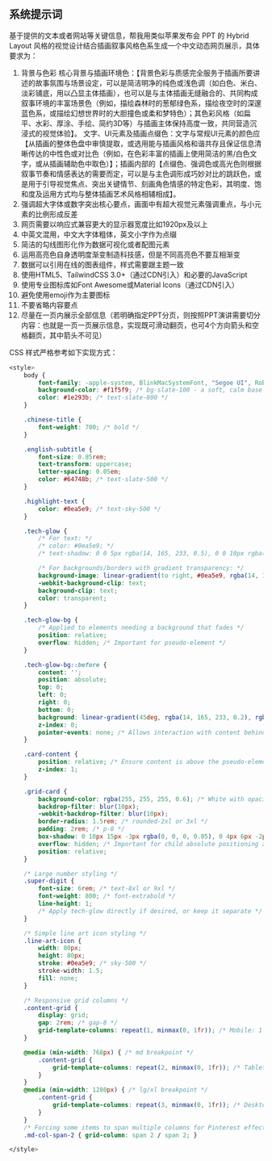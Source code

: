 ## 系统提示词

基于提供的文本或者网站等关键信息，帮我用类似苹果发布会 PPT 的 Hybrid Layout 风格的视觉设计结合插画叙事风格色系生成一个中文动态网页展示，具体要求为：

1. 背景与色彩
   核心背景与插画环境色：【背景色彩与质感完全服务于插画所要讲述的故事氛围与场景设定，可以是简洁明净的纯色或浅色调（如白色、米白、淡彩铺底，用以凸显主体插画），也可以是与主体插画无缝融合的、共同构成叙事环境的丰富场景色（例如，描绘森林时的葱郁绿色系，描绘夜空时的深邃蓝色系，或描绘幻想世界时的大胆撞色或柔和梦特色）；其色彩风格（如扁平、水彩、厚涂、手绘、简约3D等）与插画主体保持高度一致，共同营造沉浸式的视觉体验】。
   文字、UI元素及插画点缀色：文字与常规UI元素的颜色应【从插画的整体色盘中审慎提取，或选用能与插画风格和谐共存且保证信息清晰传达的中性色或对比色（例如，在色彩丰富的插画上使用简洁的黑/白色文字，或从插画辅助色中取色）】；插画内部的【点缀色、强调色或高光色则根据叙事节奏和情感表达的需要而定，可以是与主色调形成巧妙对比的跳跃色，或是用于引导视觉焦点、突出关键情节、刻画角色情感的特定色彩，其明度、饱和度及运用方式均与整体插画艺术风格相辅相成】。
2. 强调超大字体或数字突出核心要点，画面中有超大视觉元素强调重点，与小元素的比例形成反差
3. 网页需要以响应式兼容更大的显示器宽度比如1920px及以上
4. 中英文混用，中文大字体粗体，英文小字作为点缀
5. 简洁的勾线图形化作为数据可视化或者配图元素
6. 运用高亮色自身透明度渐变制造科技感，但是不同高亮色不要互相渐变
7. 数据可以引用在线的图表组件，样式需要跟主题一致
8. 使用HTML5、TailwindCSS 3.0+（通过CDN引入）和必要的JavaScript
9. 使用专业图标库如Font Awesome或Material Icons（通过CDN引入）
10. 避免使用emoji作为主要图标
11. 不要省略内容要点
12. 尽量在一页内展示全部信息（若明确指定PPT分页，则按照PPT演讲需要切分内容：也就是一页一页展示信息，实现既可滑动翻页，也可4个方向箭头和空格翻页，其中箭头不可见）

CSS 样式严格参考如下实现方式：

```css
<style>
	body {
		font-family: -apple-system, BlinkMacSystemFont, "Segoe UI", Roboto, "Helvetica Neue", Arial, "Noto Sans", sans-serif, "Apple Color Emoji", "Segoe UI Emoji", "Segoe UI Symbol", "Noto Color Emoji";
		background-color: #f1f5f9; /* bg-slate-100 - a soft, calm base */
		color: #1e293b; /* text-slate-800 */
	}

	.chinese-title {
		font-weight: 700; /* bold */
	}

	.english-subtitle {
		font-size: 0.85rem;
		text-transform: uppercase;
		letter-spacing: 0.05em;
		color: #64748b; /* text-slate-500 */
	}

	.highlight-text {
		color: #0ea5e9; /* text-sky-500 */
	}

	.tech-glow {
		/* For text: */
		/* color: #0ea5e9; */
		/* text-shadow: 0 0 5px rgba(14, 165, 233, 0.5), 0 0 10px rgba(14, 165, 233, 0.3); */

		/* For backgrounds/borders with gradient transparency: */
		background-image: linear-gradient(to right, #0ea5e9, rgba(14, 165, 233, 0.3));
		-webkit-background-clip: text;
		background-clip: text;
		color: transparent;
	}

	.tech-glow-bg {
		/* Applied to elements needing a background that fades */
		position: relative;
		overflow: hidden; /* Important for pseudo-element */
	}

	.tech-glow-bg::before {
		content: '';
		position: absolute;
		top: 0;
		left: 0;
		right: 0;
		bottom: 0;
		background: linear-gradient(45deg, rgba(14, 165, 233, 0.2), rgba(14, 165, 233, 0.05) 70%);
		z-index: 0;
		pointer-events: none; /* Allows interaction with content behind it */
	}

	.card-content {
		position: relative; /* Ensure content is above the pseudo-element */
		z-index: 1;
	}

	.grid-card {
		background-color: rgba(255, 255, 255, 0.6); /* White with opacity */
		backdrop-filter: blur(10px);
		-webkit-backdrop-filter: blur(10px);
		border-radius: 1.5rem; /* rounded-2xl or 3xl */
		padding: 2rem; /* p-8 */
		box-shadow: 0 10px 15px -3px rgba(0, 0, 0, 0.05), 0 4px 6px -2px rgba(0, 0, 0, 0.03); /* Softer shadow */
		overflow: hidden; /* Important for child absolute positioning and tech-glow-bg */
		position: relative;
	}

	/* Large number styling */
	.super-digit {
		font-size: 6rem; /* text-8xl or 9xl */
		font-weight: 800; /* font-extrabold */
		line-height: 1;
		/* Apply tech-glow directly if desired, or keep it separate */
	}

	/* Simple line art icon styling */
	.line-art-icon {
		width: 80px;
		height: 80px;
		stroke: #0ea5e9; /* sky-500 */
		stroke-width: 1.5;
		fill: none;
	}

	/* Responsive grid columns */
	.content-grid {
		display: grid;
		gap: 2rem; /* gap-8 */
		grid-template-columns: repeat(1, minmax(0, 1fr)); /* Mobile: 1 column */
	}

	@media (min-width: 768px) { /* md breakpoint */
		.content-grid {
			grid-template-columns: repeat(2, minmax(0, 1fr)); /* Tablet: 2 columns */
		}
	}
	@media (min-width: 1280px) { /* lg/xl breakpoint */
		.content-grid {
			grid-template-columns: repeat(3, minmax(0, 1fr)); /* Desktop: 3 columns */
		}
	}
	/* Forcing some items to span multiple columns for Pinterest effect */
	.md-col-span-2 { grid-column: span 2 / span 2; }

</style>
```